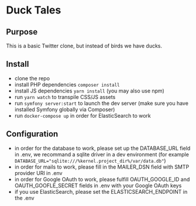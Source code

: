 # Duck Tales

## Purpose

This is a basic Twitter clone, but instead of birds we have ducks.

## Install

- clone the repo
- install PHP dependencies `composer install`
- install JS dependencies `yarn install` (you may also use npm)
- run `yarn watch` to transpile CSS/JS assets
- run `symfony server:start` to launch the dev server (make sure you have installed Symfony globally via Composer)
- run `docker-compose up` in order for ElasticSearch to work

## Configuration

- in order for the database to work, please set up the DATABASE_URL field in .env, we recommand a sqlite driver in a dev environment (for example `DATABASE_URL="sqlite:///%kernel.project_dir%/var/data.db"`)
- in order for mails to work, please fill in the MAILER_DSN field with SMTP provider URI in .env
- in order for Google OAuth to work, please fulfill OAUTH_GOOGLE_ID and OAUTH_GOOFLE_SECRET fields in .env with your Google OAuth keys
- if you use ElasticSearch, please set the ELASTICSEARCH_ENDPOINT in the .env